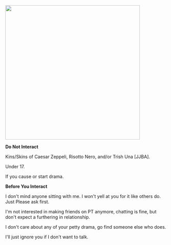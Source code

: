 <img src="https://64.media.tumblr.com/13f84734a97f8c86430ab15071af5bc4/c3eebcd5d56e053d-e7/s540x810/24c54fb2590109c15b416ee406d5f63c5d1387bf.gif" width="420" >

**Do Not Interact**

Kins/Skins of Caesar Zeppeli, Risotto Nero, and/or Trish Una [JJBA]. 

Under 17.

If you cause or start drama.

**Before You Interact**

I don't mind anyone sitting with me. I won't yell at you for it like others do. Just Please ask first.

I'm not interested in making friends on PT anymore, chatting is fine, but don't expect a furthering in relationship.

I don't care about any of your petty drama, go find someone else who does.

I'll just ignore you if I don't want to talk.
